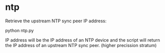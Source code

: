 # ntp
Retrieve the upstream NTP sync peer IP address:

python ntp.py <ip address>

IP address will be the IP address of an NTP device and the script will return the IP address of an upstream NTP sync peer. (higher precission stratum)

